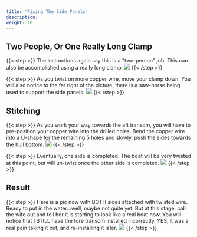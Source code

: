 ```yaml
---
title: 'Fixing The Side Panels'
description: 
weight: 10
---
```

## Two People, Or One Really Long Clamp
{{< step >}}
The instructions again say this is a "two-person" job.  This can also be accomplished using a really long clamp.
![](/images/steps/side-panels/boat_attach_side.png)
{{< /step >}}

{{< step >}}
As you twist on more copper wire, move your clamp down.  You will also notice to the far right of the picture,
there is a saw-horse being used to support the side panels.
![](/images/steps/side-panels/boat_attach_side_2.png)
{{< /step >}}

## Stitching
{{< step >}}
As you work your way towards the aft transom, you will have to pre-position your copper wire into the drilled holes.
Bend the copper wire into a U-shape for the remaining 5 holes and slowly, push the sides towards the hull bottom.
![](/images/steps/side-panels/boat_attach_side_near_aft_transom.png)
{{< /step >}}

{{< step >}}
Eventually, one side is completed.  The boat will be very twisted at this point, but will un-twist once the other side is completed.
![](/images/steps/side-panels/boat_right_side_finished.png)
{{< /step >}}

## Result
{{< step >}}
Here is a pic now with BOTH sides attached with twisted wire.  Ready to put in the water...well, maybe not quite yet.  But at this stage, call the wife out and tell her it is starting to look like a real boat now.
You will notice that I STILL have the fore transom installed incorrectly.  YES, it was a real pain taking it out, and re-installing it later.
![](/images/steps/side-panels/boat_all_sides_complete.png)
{{< /step >}}

